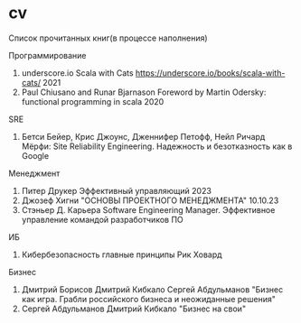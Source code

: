 # cv
Список прочитанных книг(в процессе наполнения)

Программирование
1) underscore.io Scala with Cats https://underscore.io/books/scala-with-cats/ 2021
2) Paul Chiusano and Runar Bjarnason Foreword by Martin Odersky: functional programming in scala 2020

SRE
1) Бетси Бейер, Крис Джоунс, Дженнифер Петофф, Нейл Ричард Мёрфи: 
Site Reliability Engineering. Надежность и безотказность как в Google

Менеджмент
1) Питер Друкер  Эффективный управляющий 2023
2) Джозеф Хигни "ОСНОВЫ ПРОЕКТНОГО МЕНЕДЖМЕНТА" 10.10.23
3) Стэньер Д. Карьера Software Engineering Manager. Эффективное управление командой разработчиков ПО

ИБ
1) Кибербезопасность главные принципы Рик Ховард


Бизнес
1) Дмитрий Борисов Дмитрий Кибкало Сергей Абдульманов "Бизнес как игра. Грабли российского бизнеса и неожиданные решения"
2) Сергей Абдульманов Дмитрий Кибкало "Бизнес на свои"
   
